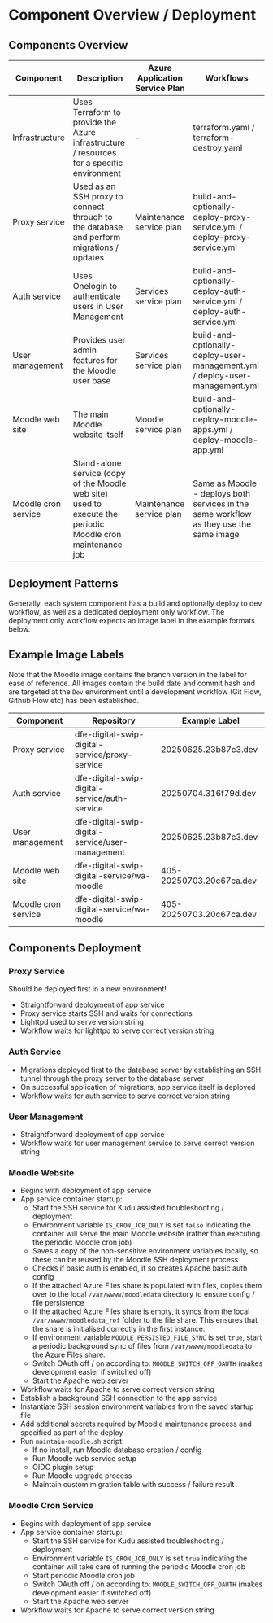 # Component Overview / Deployment

## Components Overview

| Component | Description | Azure Application Service Plan | Workflows |
| -------- | ------- | --------- | ------- |
| Infrastructure | Uses Terraform to provide the Azure infrastructure / resources for a specific environment | - | terraform.yaml / terraform-destroy.yaml |
| Proxy service | Used as an SSH proxy to connect through to the database and perform migrations / updates | Maintenance service plan | build-and-optionally-deploy-proxy-service.yml / deploy-proxy-service.yml |
| Auth service | Uses Onelogin to authenticate users in User Management | Services service plan | build-and-optionally-deploy-auth-service.yml / deploy-auth-service.yml |
| User management | Provides user admin features for the Moodle user base | Services service plan | build-and-optionally-deploy-user-management.yml / deploy-user-management.yml |
| Moodle web site | The main Moodle website itself | Moodle service plan | build-and-optionally-deploy-moodle-apps.yml / deploy-moodle-app.yml |
| Moodle cron service | Stand-alone service (copy of the Moodle web site) used to execute the periodic Moodle cron maintenance job | Maintenance service plan | Same as Moodle - deploys both services in the same workflow as they use the same image |

## Deployment Patterns

Generally, each system component has a build and optionally deploy to dev workflow, as well as a dedicated deployment only workflow. The deployment only workflow expects an image label in the example formats below.

## Example Image Labels

Note that the Moodle image contains the branch version in the label for ease of reference. All images contain the build date and commit hash and are targeted at the `Dev` environment until a development workflow (Git Flow, Github Flow etc) has been established. 

| Component | Repository | Example Label |
| -------- | ------- | --------- |
| Proxy service | dfe-digital-swip-digital-service/proxy-service | 20250625.23b87c3.dev |
| Auth service | dfe-digital-swip-digital-service/auth-service | 20250704.316f79d.dev | 
| User management | dfe-digital-swip-digital-service/user-management | 20250625.23b87c3.dev |
| Moodle web site | dfe-digital-swip-digital-service/wa-moodle | 405-20250703.20c67ca.dev |
| Moodle cron service | dfe-digital-swip-digital-service/wa-moodle | 405-20250703.20c67ca.dev |

## Components Deployment

### Proxy Service

Should be deployed first in a new environment!

- Straightforward deployment of app service
- Proxy service starts SSH and waits for connections
- Lighttpd used to serve version string
- Workflow waits for lighttpd to serve correct version string

### Auth Service

- Migrations deployed first to the database server by establishing an SSH tunnel through the proxy server to the database server
- On successful application of migrations, app service itself is deployed
- Workflow waits for auth service to serve correct version string

### User Management

- Straightforward deployment of app service
- Workflow waits for user management service to serve correct version string

### Moodle Website

- Begins with deployment of app service
- App service container startup:
  - Start the SSH service for Kudu assisted troubleshooting / deployment
  - Environment variable `IS_CRON_JOB_ONLY` is set `false` indicating the container will serve the main Moodle website (rather than executing the periodic Moodle cron job)
  - Saves a copy of the non-sensitive environment variables locally, so these can be reused by the Moodle SSH deployment process
  - Checks if basic auth is enabled, if so creates Apache basic auth config
  - If the attached Azure Files share is populated with files, copies them over to the local `/var/wwww/moodledata` directory to ensure config / file persistence
  - If the attached Azure Files share is empty, it syncs from the local `/var/wwww/moodledata_ref` folder to the file share. This ensures that the share is initialised correctly in the first instance.
  - If environment variable `MOODLE_PERSISTED_FILE_SYNC` is set `true`, start a periodic background sync of files from `/var/wwww/moodledata` to the Azure Files share.
  - Switch OAuth off / on according to: `MOODLE_SWITCH_OFF_OAUTH` (makes development easier if switched off) 
  - Start the Apache web server
- Workflow waits for Apache to serve correct version string
- Establish a background SSH connection to the app service
- Instantiate SSH session environment variables from the saved startup file
- Add additional secrets required by Moodle maintenance process and specified as part of the deploy
- Run `maintain-moodle.sh` script:
  - If no install, run Moodle database creation / config
  - Run Moodle web service setup
  - OIDC plugin setup
  - Run Moodle upgrade process
  - Maintain custom migration table with success / failure result

### Moodle Cron Service

- Begins with deployment of app service
- App service container startup:
  - Start the SSH service for Kudu assisted troubleshooting / deployment
  - Environment variable `IS_CRON_JOB_ONLY` is set `true` indicating the container will take care of running the periodic Moodle cron job
  - Start periodic Moodle cron job
  - Switch OAuth off / on according to: `MOODLE_SWITCH_OFF_OAUTH` (makes development easier if switched off) 
  - Start the Apache web server
- Workflow waits for Apache to serve correct version string
